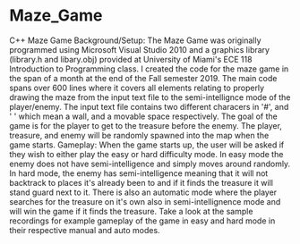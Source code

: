# Maze_Game
C++ Maze Game
Background/Setup:
  The Maze Game was originally programmed using Microsoft Visual Studio 2010 and a graphics library (library.h and libary.obj) provided at University of Miami's ECE 118 Introduction to Programming class. I created the code for the maze game in the span of a month at the end of the Fall semester 2019. The main code spans over 600 lines where it covers all elements relating to properly drawing the maze from the input text file to the semi-intellignce mode of the player/enemy. The input text file contains two different characers in '#', and ' ' which mean a wall, and a movable space respectively. The goal of the game is for the player to get to the treasure before the enemy. The player, treasure, and enemy will be randomly spawned into the map when the game starts.
Gameplay:
  When the game starts up, the user will be asked if they wish to either play the easy or hard difficulty mode. In easy mode the enemy does not have semi-intelligence and simply moves around randomly. In hard mode, the enemy has semi-intelligence meaning that it will not backtrack to places it's already been to and if it finds the treasure it will stand guard next to it. There is also an automatic mode where the player searches for the treasure on it's own also in semi-intellignence mode and will win the game if it finds the treasure.
  Take a look at the sample recordings for example gameplay of the game in easy and hard mode in their respective manual and auto modes.
